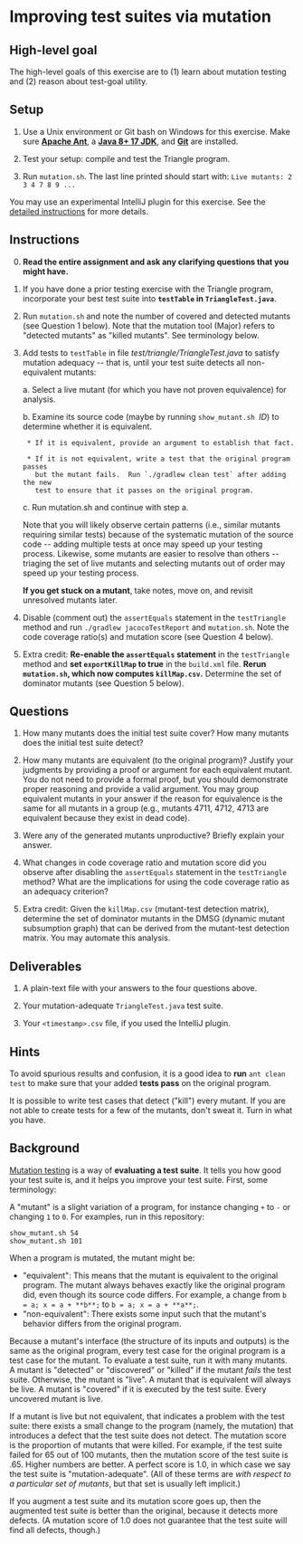 # Improving test suites via mutation

## High-level goal
The high-level goals of this exercise are to (1) learn about mutation testing
and (2) reason about test-goal utility.

## Setup

1. Use a Unix environment or Git bash on Windows for this exercise.
Make sure [**Apache Ant**](http://ant.apache.org/),
a [**Java 8+ 17 JDK**](https://www.oracle.com/java/technologies/downloads),
and [**Git**](https://git-scm.com/) are installed.

2. Test your setup: compile and test the Triangle program.

3. Run `mutation.sh`.  The last line printed should start with:
   `Live mutants: 2 3 4 7 8 9 ...`

You may use an experimental IntelliJ plugin for this exercise. See the
[detailed
instructions](https://docs.google.com/document/d/1VHMUY7VZqU4GZvzVY00Sx5aFFZKYhFLiL8BCmD24WrQ)
for more details.

## Instructions

0. **Read the entire assignment and ask any clarifying questions that you might have.**

1. If you have done a prior testing exercise with the Triangle program, incorporate your best test suite into **`testTable` in `TriangleTest.java`**.

2. Run `mutation.sh` and note the number of covered and detected mutants
   (see Question 1 below).  Note that the mutation tool (Major) refers to
   "detected mutants" as "killed mutants".  See terminology below.

3. Add tests to `testTable` in file *test/triangle/TriangleTest.java* to satisfy
   mutation adequacy -- that is,
   until your test suite detects all non-equivalent mutants:

    a. Select a live mutant (for which you have not proven equivalence) for analysis.

    b. Examine its source code (maybe by running `show_mutant.sh `*ID*) to
       determine whether it is equivalent.

        * If it is equivalent, provide an argument to establish that fact.

        * If it is not equivalent, write a test that the original program passes
          but the mutant fails.  Run `./gradlew clean test` after adding the new
          test to ensure that it passes on the original program.

    c. Run mutation.sh and continue with step a.

    Note that you will likely observe certain patterns (i.e., similar mutants
    requiring similar tests) because of the systematic mutation of the source code
    -- adding multiple tests at once may speed up your testing process. Likewise,
    some mutants are easier to resolve than others -- triaging the set of live
    mutants and selecting mutants out of order may speed up your testing process.

    **If you get stuck on a mutant**, take notes, move on, and revisit unresolved
    mutants later.

3. Disable (comment out) the `assertEquals` statement in the `testTriangle`
   method and run `./gradlew jacocoTestReport` and `mutation.sh`. Note the code coverage
   ratio(s) and mutation score (see Question 4 below).

5. Extra credit: **Re-enable the `assertEquals` statement** in the `testTriangle` method and
   **set `exportKillMap` to true** in the `build.xml` file.
   **Rerun `mutation.sh`, which now computes `killMap.csv`.**
   Determine the set of dominator mutants (see Question 5 below).

## Questions

1. How many mutants does the initial test suite cover?
   How many mutants does the initial test suite detect?

2. How many mutants are equivalent (to the original program)?
   Justify your judgments by providing a proof or argument for each equivalent mutant.
   You do not need to provide a formal proof, but you should
   demonstrate proper reasoning and provide a valid argument. You may group
   equivalent mutants in your answer if the reason for equivalence is the same
   for all mutants in a group (e.g., mutants 4711, 4712, 4713 are equivalent
   because they exist in dead code).

3. Were any of the generated mutants unproductive? Briefly explain your answer.

4. What changes in code coverage ratio and mutation score did you observe after
   disabling the `assertEquals` statement in the `testTriangle` method? What are the
   implications for using the code coverage ratio as an adequacy criterion?

5. Extra credit: Given the `killMap.csv` (mutant-test detection matrix), determine the set of
   dominator mutants in the DMSG (dynamic mutant subsumption graph) that can be
   derived from the mutant-test detection matrix. You may automate this analysis.


## Deliverables

1. A plain-text file with your answers to the four questions above.

2. Your mutation-adequate `TriangleTest.java` test suite.

3. Your `<timestamp>.csv` file, if you used the IntelliJ plugin.


## Hints

To avoid spurious results and confusion, it is a good idea to **run**
`ant clean test` to make sure that your added **tests pass** on the original
program.

It is possible to write test cases that detect ("kill") every mutant.
If you are not able to create tests for a few of the mutants, don't
sweat it.  Turn in what you have.


## Background

[Mutation testing](https://en.wikipedia.org/wiki/Mutation_testing) is a way of
**evaluating a test suite**.  It tells you how good your test suite is, and it
helps you improve your test suite.  First, some terminology:

A "mutant" is a slight variation of a program, for instance changing `+` to `-`
or changing `1` to `0`.  For examples, run in this repository:
```
show_mutant.sh 54
show_mutant.sh 101
```

When a program is mutated, the mutant might be:

 * "equivalent":  This means that the mutant is equivalent to the original
   program.  The mutant always behaves exactly like the original program did,
   even though its source code differs.  For example, a change from
   `b = a; x = a + **b**;` to `b = a; x = a + **a**;`.
 * "non-equivalent":  There exists some input such that the mutant's behavior
   differs from the original program.

Because a mutant's interface (the structure of its inputs and outputs) is the
same as the original program, every test case for the original program is a test
case for the mutant.  To evaluate a test suite, run it with many mutants.  A
mutant is "detected" or "discovered" or "killed" if the mutant *fails* the test
suite.  Otherwise, the mutant is "live".  A mutant that is equivalent will
always be live.  A mutant is "covered" if it is executed by the test suite.
Every uncovered mutant is live.

If a mutant is live but not equivalent, that indicates a problem with the test
suite:  there exists a small change to the program (namely, the mutation)
that introduces a defect that the
test suite does not detect.  The mutation score is the proportion of mutants
that were killed.  For example, if the test suite failed for 65 out of 100
mutants, then the mutation score of the test suite is .65.  Higher numbers are
better.  A perfect score is 1.0, in which case we say the test suite is
"mutation-adequate".  (All of these terms are *with respect to a particular set
of mutants*, but that set is usually left implicit.)

If you augment a test suite and its mutation score goes up, then the augmented
test suite is better than the original, because it detects more defects.  (A
mutation score of 1.0 does not guarantee that the test suite will find all
defects, though.)



